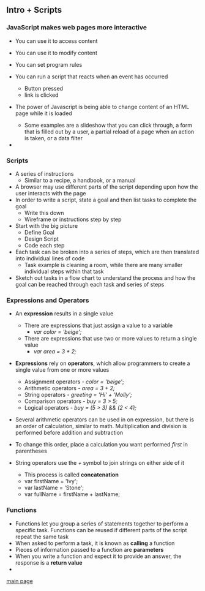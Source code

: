 ## Intro + Scripts

### JavaScript makes web pages more interactive

* You can use it to access content
* You can use it to modify content
* You can set program rules
* You can run a script that reacts when an event has occurred
    * Button pressed
    * link is clicked

* The power of Javascript is being able to change content of an HTML page while it is loaded
    * Some examples are a slideshow that you can click through, a form that is filled out by a user, a partial reload of a page when an action is taken, or a data filter
* 
### Scripts

* A series of instructions
    * Similar to a recipe, a handbook, or a manual
* A browser may use different parts of the script depending upon how the user interacts with the page
* In order to write a script, state a goal and then list tasks to complete the goal
    * Write this down
    * Wireframe or instructions step by step
* Start with the big picture
    * Define Goal
    * Design Script
    * Code each step
* Each task can be broken into a series of steps, which are then translated into individual lines of code
    * Task example is cleaning a room, while there are many smaller individual steps within that task
* Sketch out tasks in a flow chart to understand the process and how the goal can be reached through each task and series of steps

### Expressions and Operators

* An **expression** results in a single value
    * There are expressions that just assign a value to a variable
        * *var color = 'beige';*
    * There are expressions that use two or more values to return a single value
        * *var area = 3 * 2;*
* **Expressions** rely on **operators**, which allow programmers to create a single value from one or more values

    * Assignment operators - *color = 'beige'*;
    * Arithmetic operators - *area = 3 + 2;*
    * String operators - *greeting = 'Hi' + 'Molly';*
    * Comparison operators - *buy = 3 > 5;*
    * Logical operators - *buy = (5 > 3) && (2 < 4);*

* Several arithmetic operators can be used in on expression, but there is an order of calculation, similar to math. Multiplication and division is performed before addition and subtraction
* To change this order, place a calculation you want performed *first* in parentheses

* String operators use the *+* symbol to join strings on either side of it
    * This process is called **concatenation**
    * var firstName = 'Ivy';
    * var lastName = 'Stone';
    * var fullName = firstName + lastName;

### Functions

* Functions let you group a series of statements together to perform a specific task. Functions can be reused if different parts of the script repeat the same task
* When asked to perform a task, it is known as **calling** a function
* Pieces of information passed to a function are **parameters**
* When you write a function and expect it to provide an answer, the response is a **return value**
* 
[main page](README.md)

